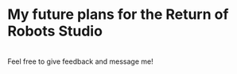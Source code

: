 <h1>My future plans for the Return of Robots Studio</h1><br>
Feel free to give feedback and message me!
